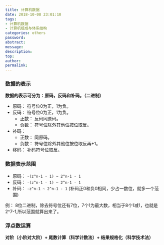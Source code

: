 ```yaml
---
title: 计算机数据
date: 2018-10-08 23:01:10
tags:
- 计算机数据
- 计算机组成与体系结构
categories: others
password:
abstract:
message:
description:
top:
author:
permalink:
---
```


### 数据的表示

**数据的表示可分为：原码，反码和补码。（二进制）**
* 原码： 符号位0为正，1为负。
* 反码： 符号位0为正，1为负。
	* 正数： 反码同原码。
	* 负数： 符号位除外其他位按位取反。
* 补码： 
	* 正数： 同原码。
	* 负数： 符号位除外其他位按位取反再+1。
* 移码： 补码符号位取反。

### 数据表示范围

* 原码： `-(z^n-1 - 1) ~ 2^n-1 - 1`
* 反码： `-(z^n-1 - 1) ~ 2^n-1 - 1`
* 补码： `-z^n-1 ~ 2^n-1 - 1`  (补码正0和负0相同，少占一数位，就多一个范围)

例：
8位二进制，除去符号位还有7位，7个1为最大数，相当于8个1减1，也就是2^7-1,所以范围就算出来了。

### 浮点数运算

**对阶（小阶对大阶）+ 尾数计算（科学计数法）+ 结果规格化（科学技术法）**